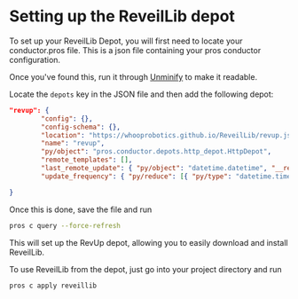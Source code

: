 # Setting up the ReveilLib depot

To set up your ReveilLib Depot, you will first need to locate your conductor.pros file. This is a json file containing your pros conductor configuration.

Once you've found this, run it through [Unminify](https://unminify.com) to make it readable.

Locate the `depots` key in the JSON file and then add the following depot:

```json
"revup": {
        "config": {},
        "config-schema": {},
        "location": "https://whooprobotics.github.io/ReveilLib/revup.json",
        "name": "revup",
        "py/object": "pros.conductor.depots.http_depot.HttpDepot",
        "remote_templates": [],
        "last_remote_update": { "py/object": "datetime.datetime", "__reduce__": [{ "py/type": "datetime.datetime" }, ["B+cIGAwRHg4fRA=="]] },
        "update_frequency": { "py/reduce": [{ "py/type": "datetime.timedelta" }, { "py/tuple": [0, 60, 0] }] }

}
```

Once this is done, save the file and run 

```sh
pros c query --force-refresh
```

This will set up the RevUp depot, allowing you to easily download and install ReveilLib.

To use ReveilLib from the depot, just go into your project directory and run

```sh
pros c apply reveillib
```